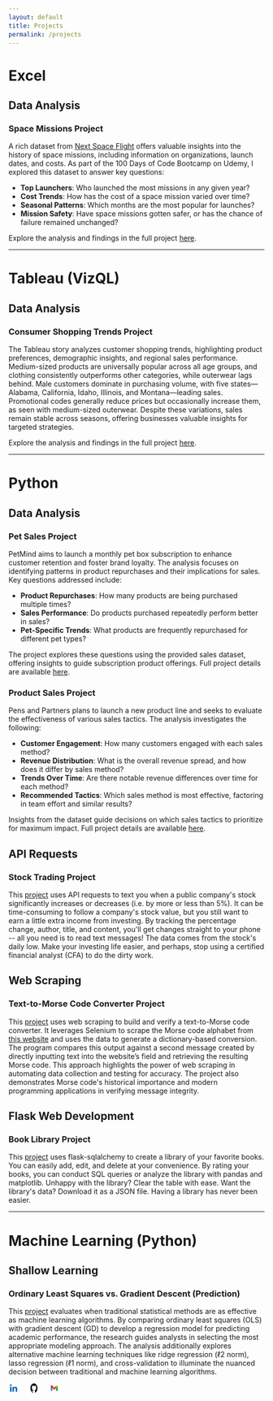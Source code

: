 ```yaml
---
layout: default
title: Projects
permalink: /projects
---
```


# Excel

## Data Analysis

### Space Missions Project

A rich dataset from [Next Space Flight](https://nextspaceflight.com) offers valuable insights into the history of space missions, including information on organizations, launch dates, and costs. As part of the 100 Days of Code Bootcamp on Udemy, I explored this dataset to answer key questions:

- **Top Launchers**: Who launched the most missions in any given year?  
- **Cost Trends**: How has the cost of a space mission varied over time?  
- **Seasonal Patterns**: Which months are the most popular for launches?  
- **Mission Safety**: Have space missions gotten safer, or has the chance of failure remained unchanged?  

Explore the analysis and findings in the full project [here](https://github.com/add0794/space_race/blob/8a1ebe36f9c88862b1bd0f89841e1685f2bf2cf5/README.md).

---

# Tableau (VizQL)

## Data Analysis

### Consumer Shopping Trends Project

The Tableau story analyzes customer shopping trends, highlighting product preferences, demographic insights, and regional sales performance. Medium-sized products are universally popular across all age groups, and clothing consistently outperforms other categories, while outerwear lags behind. Male customers dominate in purchasing volume, with five states—Alabama, California, Idaho, Illinois, and Montana—leading sales. Promotional codes generally reduce prices but occasionally increase them, as seen with medium-sized outerwear. Despite these variations, sales remain stable across seasons, offering businesses valuable insights for targeted strategies.

Explore the analysis and findings in the full project [here](https://public.tableau.com/app/profile/alex.dubro/viz/CustomerShoppingTrends_17337058411000/ConsumerBehavior?publish=yes).

---

# Python 

## Data Analysis

### Pet Sales Project

PetMind aims to launch a monthly pet box subscription to enhance customer retention and foster brand loyalty. The analysis focuses on identifying patterns in product repurchases and their implications for sales. Key questions addressed include:  
- **Product Repurchases**: How many products are being purchased multiple times?  
- **Sales Performance**: Do products purchased repeatedly perform better in sales?  
- **Pet-Specific Trends**: What products are frequently repurchased for different pet types?  

The project explores these questions using the provided sales dataset, offering insights to guide subscription product offerings. Full project details are available [here](https://github.com/add0794/pet_sales_analysis/blob/1526e06fd0b8338261c4ab0718ad06529486883e/README.md).

### Product Sales Project

Pens and Partners plans to launch a new product line and seeks to evaluate the effectiveness of various sales tactics. The analysis investigates the following:  
- **Customer Engagement**: How many customers engaged with each sales method?  
- **Revenue Distribution**: What is the overall revenue spread, and how does it differ by sales method?  
- **Trends Over Time**: Are there notable revenue differences over time for each method?  
- **Recommended Tactics**: Which sales method is most effective, factoring in team effort and similar results?  

Insights from the dataset guide decisions on which sales tactics to prioritize for maximum impact. Full project details are available [here](https://github.com/add0794/product_sales_analysis/blob/f85af366447686c8ff2b724e8aafee580a3c8707/README.md).

## API Requests 

### Stock Trading Project

This [project](https://github.com/add0794/stock-trading/) uses API requests to text you when a public company's stock significantly increases or decreases (i.e. by more or less than 5%). It can be time-consuming to follow a company's stock value, but you still want to earn a little extra income from investing. By tracking the percentage change, author, title, and content, you'll get changes straight to your phone -- all you need is to read text messages! The data comes from the stock's daily low. Make your investing life easier, and perhaps, stop using a certified financial analyst (CFA) to do the dirty work.

## Web Scraping

### Text-to-Morse Code Converter Project

This [project](https://github.com/add0794/text-to-morse-code-converter) uses web scraping to build and verify a text-to-Morse code converter. It leverages Selenium to scrape the Morse code alphabet from [this website](https://morsedecoder.com/) and uses the data to generate a dictionary-based conversion. The program compares this output against a second message created by directly inputting text into the website’s field and retrieving the resulting Morse code. This approach highlights the power of web scraping in automating data collection and testing for accuracy. The project also demonstrates Morse code's historical importance and modern programming applications in verifying message integrity.

## Flask Web Development

### Book Library Project

This [project](https://github.com/add0794/flask-sqlalchemy-library) uses flask-sqlalchemy to create a library of your favorite books. You can easily add, edit, and delete at your convenience. By rating your books, you can conduct SQL queries or analyze the library with pandas and matplotlib. Unhappy with the library? Clear the table with ease. Want the library's data? Download it as a JSON file. Having a library has never been easier.

---

# Machine Learning (Python)

## Shallow Learning

### Ordinary Least Squares vs. Gradient Descent (Prediction)

This [project](https://github.com/add0794/ordinary-least-squares-gradient-descent) evaluates when traditional statistical methods are as effective as machine learning algorithms. By comparing ordinary least squares (OLS) with gradient descent (GD) to develop a regression model for predicting academic performance, the research guides analysts in selecting the most appropriate modeling approach. The analysis additionally explores alternative machine learning techniques like ridge regression (ℓ2 norm), lasso regression (ℓ1 norm), and cross-validation to illuminate the nuanced decision between traditional and machine learning algorithms.

<footer>
    <div class="social-links">
        <a href="https://www.linkedin.com/in/alexdubro/" aria-label="LinkedIn profile">
            <img src="linkedin-icon.png" alt="LinkedIn Icon" />
        </a>
        <a href="https://github.com/add0794" aria-label="GitHub profile">
            <img src="github-icon.png" alt="GitHub Icon" />
        </a>
        <a href="mailto:add0794@gmail.com" aria-label="Email">
            <img src="email-icon.png" alt="Email Icon" />
        </a>
    </div>

<style>
/* General styling for the list */
.social-links {
    display: flex; /* Arrange items horizontally */
    gap: 15px; /* Add spacing between items */
    list-style: none; /* Remove bullets */
    padding: 0; /* Remove padding */
    margin: 0; /* Remove margin */
}

.social-links li {
    display: flex; /* Align icon and text */
    align-items: center; /* Vertically center items */
}

.social-links a {
    text-decoration: none; /* Remove underline from links */
    color: #333; /* Default text color */
    font-family: Arial, sans-serif;
    font-size: 14px;
}

.social-links a:hover {
    color: #0073b1; /* Change color on hover */
}

.social-links img {
    width: 20px; /* Set icon width */
    height: 20px; /* Set icon height */
    margin-right: 5px; /* Add spacing between icon and text */
}
</style>

</footer>
